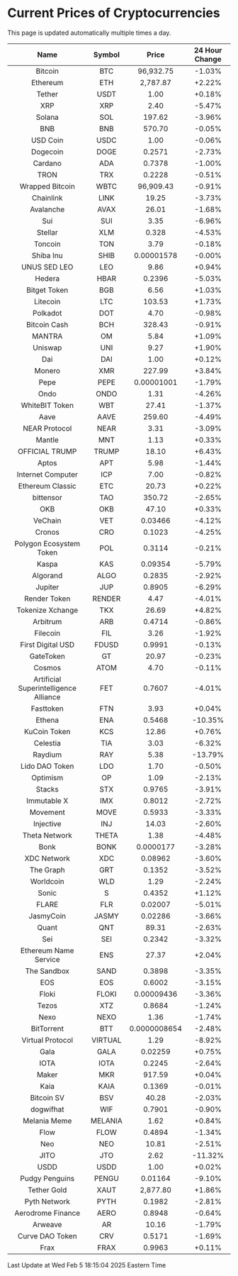 # Current Prices of Cryptocurrencies
This page is updated automatically multiple times a day.

| Name | Symbol | Price | 24 Hour Change |
| :---: |:---:| :---: | :---: |
| Bitcoin | BTC | 96,932.75 | -1.03% |
| Ethereum | ETH | 2,787.87 | +2.22% |
| Tether | USDT | 1.00 | +0.18% |
| XRP | XRP | 2.40 | -5.47% |
| Solana | SOL | 197.62 | -3.96% |
| BNB | BNB | 570.70 | -0.05% |
| USD Coin | USDC | 1.00 | -0.06% |
| Dogecoin | DOGE | 0.2571 | -2.73% |
| Cardano | ADA | 0.7378 | -1.00% |
| TRON | TRX | 0.2228 | -0.51% |
| Wrapped Bitcoin | WBTC | 96,909.43 | -0.91% |
| Chainlink | LINK | 19.25 | -3.73% |
| Avalanche | AVAX | 26.01 | -1.68% |
| Sui | SUI | 3.35 | -6.96% |
| Stellar | XLM | 0.328 | -4.53% |
| Toncoin | TON | 3.79 | -0.18% |
| Shiba Inu | SHIB | 0.00001578 | -0.00% |
| UNUS SED LEO | LEO | 9.86 | +0.94% |
| Hedera | HBAR | 0.2396 | -5.03% |
| Bitget Token | BGB | 6.56 | +1.03% |
| Litecoin | LTC | 103.53 | +1.73% |
| Polkadot | DOT | 4.70 | -0.98% |
| Bitcoin Cash | BCH | 328.43 | -0.91% |
| MANTRA | OM | 5.84 | +1.09% |
| Uniswap | UNI | 9.27 | +1.90% |
| Dai | DAI | 1.00 | +0.12% |
| Monero | XMR | 227.99 | +3.84% |
| Pepe | PEPE | 0.00001001 | -1.79% |
| Ondo | ONDO | 1.31 | -4.26% |
| WhiteBIT Token | WBT | 27.41 | -1.37% |
| Aave | AAVE | 259.60 | -4.49% |
| NEAR Protocol | NEAR | 3.31 | -3.09% |
| Mantle | MNT | 1.13 | +0.33% |
| OFFICIAL TRUMP | TRUMP | 18.10 | +6.43% |
| Aptos | APT | 5.98 | -1.44% |
| Internet Computer | ICP | 7.00 | -0.82% |
| Ethereum Classic | ETC | 20.73 | +0.22% |
| bittensor | TAO | 350.72 | -2.65% |
| OKB | OKB | 47.10 | +0.33% |
| VeChain | VET | 0.03466 | -4.12% |
| Cronos | CRO | 0.1023 | -4.25% |
| Polygon Ecosystem Token | POL | 0.3114 | -0.21% |
| Kaspa | KAS | 0.09354 | -5.79% |
| Algorand | ALGO | 0.2835 | -2.92% |
| Jupiter | JUP | 0.8905 | -6.29% |
| Render Token | RENDER | 4.47 | -4.01% |
| Tokenize Xchange | TKX | 26.69 | +4.82% |
| Arbitrum | ARB | 0.4714 | -0.86% |
| Filecoin | FIL | 3.26 | -1.92% |
| First Digital USD | FDUSD | 0.9991 | -0.13% |
| GateToken | GT | 20.97 | -0.23% |
| Cosmos | ATOM | 4.70 | -0.11% |
| Artificial Superintelligence Alliance | FET | 0.7607 | -4.01% |
| Fasttoken | FTN | 3.93 | +0.04% |
| Ethena | ENA | 0.5468 | -10.35% |
| KuCoin Token | KCS | 12.86 | +0.76% |
| Celestia | TIA | 3.03 | -6.32% |
| Raydium | RAY | 5.38 | -13.79% |
| Lido DAO Token | LDO | 1.70 | -0.50% |
| Optimism | OP | 1.09 | -2.13% |
| Stacks | STX | 0.9765 | -3.91% |
| Immutable X | IMX | 0.8012 | -2.72% |
| Movement | MOVE | 0.5933 | -3.33% |
| Injective | INJ | 14.03 | -2.60% |
| Theta Network | THETA | 1.38 | -4.48% |
| Bonk | BONK | 0.0000177 | -3.28% |
| XDC Network | XDC | 0.08962 | -3.60% |
| The Graph | GRT | 0.1352 | -3.52% |
| Worldcoin | WLD | 1.29 | -2.24% |
| Sonic | S | 0.4352 | +1.12% |
| FLARE | FLR | 0.02007 | -5.01% |
| JasmyCoin | JASMY | 0.02286 | -3.66% |
| Quant | QNT | 89.31 | -2.63% |
| Sei | SEI | 0.2342 | -3.32% |
| Ethereum Name Service | ENS | 27.37 | +2.04% |
| The Sandbox | SAND | 0.3898 | -3.35% |
| EOS | EOS | 0.6002 | -3.15% |
| Floki | FLOKI | 0.00009436 | -3.36% |
| Tezos | XTZ | 0.8684 | -1.24% |
| Nexo | NEXO | 1.36 | -1.74% |
| BitTorrent | BTT | 0.0000008654 | -2.48% |
| Virtual Protocol | VIRTUAL | 1.29 | -8.92% |
| Gala | GALA | 0.02259 | +0.75% |
| IOTA | IOTA | 0.2245 | -2.64% |
| Maker | MKR | 917.59 | +0.04% |
| Kaia | KAIA | 0.1369 | -0.01% |
| Bitcoin SV | BSV | 40.28 | -2.03% |
| dogwifhat | WIF | 0.7901 | -0.90% |
| Melania Meme | MELANIA | 1.62 | +0.84% |
| Flow | FLOW | 0.4894 | -1.34% |
| Neo | NEO | 10.81 | -2.51% |
| JITO | JTO | 2.62 | -11.32% |
| USDD | USDD | 1.00 | +0.02% |
| Pudgy Penguins | PENGU | 0.01164 | -9.10% |
| Tether Gold | XAUT | 2,877.80 | +1.86% |
| Pyth Network | PYTH | 0.1982 | -2.81% |
| Aerodrome Finance | AERO | 0.8948 | -0.64% |
| Arweave | AR | 10.16 | -1.79% |
| Curve DAO Token | CRV | 0.5171 | -1.69% |
| Frax | FRAX | 0.9963 | +0.11% |

Last Update at Wed Feb  5 18:15:04 2025 Eastern Time